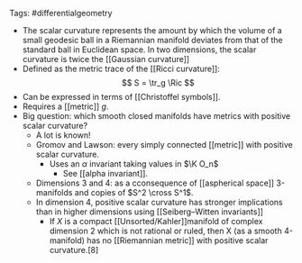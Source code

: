 Tags: #differentialgeometry

- The scalar curvature represents the amount by which the volume of a small geodesic ball in a Riemannian manifold deviates from that of the standard ball in Euclidean space. In two dimensions, the scalar curvature is twice the [[Gaussian curvature]]
- Defined as the metric trace of the [[Ricci curvature]]:
$$
S = \tr_g \Ric
$$
- Can be expressed in terms of [[Christoffel symbols]].
- Requires a [[metric]] $g$.
- Big question: which smooth closed manifolds have metrics with positive scalar curvature?
	- A lot is known!
	- Gromov and Lawson: every simply connected [[metric]] with positive scalar curvature.
		- Uses an $\alpha$ invariant taking values in $\K O_n$ 
			- See [[alpha invariant]].
	- Dimensions 3 and 4: as a cconsequence of [[aspherical space]] 3-manifolds and copies of $S^2 \cross S^1$.
	- In dimension 4, positive scalar curvature has stronger implications than in higher dimensions using [[Seiberg–Witten invariants]]
		-  If $X$ is a compact [[Unsorted/Kahler]]manifold of complex dimension 2 which is not rational or ruled, then X (as a smooth 4-manifold) has no [[Riemannian metric]] with positive scalar curvature.[8]
